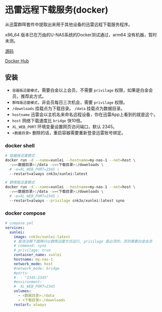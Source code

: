 # 迅雷远程下载服务(docker)

从迅雷群晖套件中提取出来用于其他设备的迅雷远程下载服务程序。

x86_64 版本已在万由的U-NAS系统的Docker测试通过，arm64 没有机器，暂时未测。

[源码](https://github.com/cnk3x/xunlei/tree/docker)

[Docker Hub](https://hub.docker.com/r/cnk3x/xunlei)

## 安装

- `容器版迅雷模式`，需要白金以上会员，不需要 `privilage` 权限，如果是白金会员，推荐此方式。 
- `群晖版迅雷模式`，非会员每日三次机会，需要 `privilage` 权限。 
- `/downloads` 挂载点为下载目录。 `/data` 挂载点为数据目录。 
- `hostname` 迅雷会以主机名来命名远程设备，你在迅雷App上看到的就是这个。 
- `host` 网络下载速度比 `bridge` 快10倍。 
- `XL_WEB_PORT` 环境变量设置网页访问端口，默认 2345。
- `<数据目录>` 删除的话，重启容器需要重新登录迅雷账号绑定。

### docker shell

```bash
# 容器版迅雷模式
docker run -d --name=xunlei --hostname=my-nas-1 --net=host \
  -v=<数据目录>:/data -v=<下载目录>:/downloads \
  # -e=XL_WEB_PORT=2345 \
  --restart=always cnk3x/xunlei:latest

# 群晖版迅雷模式
docker run -d --name=xunlei --hostname=my-nas-1 --net=host \
  -v=<数据目录>:/data -v=<下载目录>:/downloads \
  # -e=XL_WEB_PORT=2345 \
  --restart=always --privilage cnk3x/xunlei:latest syno
```

### docker compose

```yaml
# compose.yml
services:
  xunlei:
    image: cnk3x/xunlei:latest
    # 取消注释下面两行以群晖迅雷方式运行, privilage 是必须的，否则需要白金会员
    # command: syno
    # privilage: true
    container_name: xunlei
    hostname: my-nas-1
    network_mode: host
    #network_mode: bridge
    #ports:
    #  - "2345:2345"
    #environment:
    #  XL_WEB_PORT=2345
    volumes:
      - <数据目录>:/data
      - <下载目录>:/downloads
    restart: always
```
 